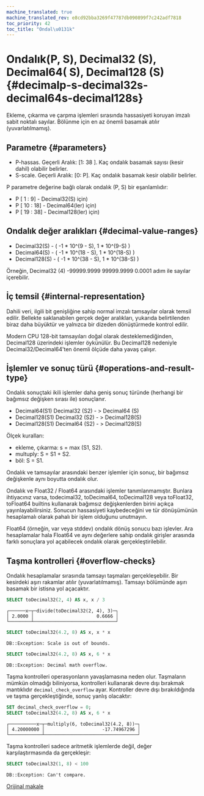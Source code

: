 ```yaml
---
machine_translated: true
machine_translated_rev: e8cd92bba3269f47787db090899f7c242adf7818
toc_priority: 42
toc_title: "Ondal\u0131k"
---
```


# Ondalık(P, S), Decimal32 (S), Decimal64( S), Decimal128 (S) {#decimalp-s-decimal32s-decimal64s-decimal128s}

Ekleme, çıkarma ve çarpma işlemleri sırasında hassasiyeti koruyan imzalı sabit noktalı sayılar. Bölünme için en az önemli basamak atılır (yuvarlatılmamış).

## Parametre {#parameters}

-   P-hassas. Geçerli Aralık: \[1: 38 \]. Kaç ondalık basamak sayısı (kesir dahil) olabilir belirler.
-   S-scale. Geçerli Aralık: \[0: P\]. Kaç ondalık basamak kesir olabilir belirler.

P parametre değerine bağlı olarak ondalık (P, S) bir eşanlamlıdır:
- P \[ 1 : 9\] - Decimal32(S) için)
- P \[ 10 : 18\] - Decimal64(ler) için)
- P \[ 19 : 38\] - Decimal128(ler) için)

## Ondalık değer aralıkları {#decimal-value-ranges}

-   Decimal32(S) - ( -1 \* 10^(9 - S), 1 \* 10^(9-S) )
-   Decimal64(S) - ( -1 \* 10^(18 - S), 1 \* 10^(18-S) )
-   Decimal128(S) - ( -1 \* 10^(38 - S), 1 \* 10^(38-S) )

Örneğin, Decimal32 (4) -99999.9999 99999.9999 0.0001 adım ile sayılar içerebilir.

## İç temsil {#internal-representation}

Dahili veri, ilgili bit genişliğine sahip normal imzalı tamsayılar olarak temsil edilir. Bellekte saklanabilen gerçek değer aralıkları, yukarıda belirtilenden biraz daha büyüktür ve yalnızca bir dizeden dönüştürmede kontrol edilir.

Modern CPU 128-bit tamsayıları doğal olarak desteklemediğinden, Decimal128 üzerindeki işlemler öykünülür. Bu Decimal128 nedeniyle Decimal32/Decimal64'ten önemli ölçüde daha yavaş çalışır.

## İşlemler ve sonuç türü {#operations-and-result-type}

Ondalık sonuçtaki ikili işlemler daha geniş sonuç türünde (herhangi bir bağımsız değişken sırası ile) sonuçlanır.

-   Decimal64(S1) <op> Decimal32 (S2) - \> Decimal64 (S)
-   Decimal128(S1) <op> Decimal32 (S2) - \> Decimal128(S)
-   Decimal128(S1) <op> Decimal64 (S2) - \> Decimal128(S)

Ölçek kuralları:

-   ekleme, çıkarma: s = max (S1, S2).
-   multuply: S = S1 + S2.
-   böl: S = S1.

Ondalık ve tamsayılar arasındaki benzer işlemler için sonuç, bir bağımsız değişkenle aynı boyutta ondalık olur.

Ondalık ve Float32 / Float64 arasındaki işlemler tanımlanmamıştır. Bunlara ihtiyacınız varsa, todecimal32, toDecimal64, toDecimal128 veya toFloat32, toFloat64 builtins kullanarak bağımsız değişkenlerden birini açıkça yayınlayabilirsiniz. Sonucun hassasiyeti kaybedeceğini ve tür dönüşümünün hesaplamalı olarak pahalı bir işlem olduğunu unutmayın.

Float64 (örneğin, var veya stddev) ondalık dönüş sonucu bazı işlevler. Ara hesaplamalar hala Float64 ve aynı değerlere sahip ondalık girişler arasında farklı sonuçlara yol açabilecek ondalık olarak gerçekleştirilebilir.

## Taşma kontrolleri {#overflow-checks}

Ondalık hesaplamalar sırasında tamsayı taşmaları gerçekleşebilir. Bir kesirdeki aşırı rakamlar atılır (yuvarlatılmamış). Tamsayı bölümünde aşırı basamak bir istisna yol açacaktır.

``` sql
SELECT toDecimal32(2, 4) AS x, x / 3
```

``` text
┌──────x─┬─divide(toDecimal32(2, 4), 3)─┐
│ 2.0000 │                       0.6666 │
└────────┴──────────────────────────────┘
```

``` sql
SELECT toDecimal32(4.2, 8) AS x, x * x
```

``` text
DB::Exception: Scale is out of bounds.
```

``` sql
SELECT toDecimal32(4.2, 8) AS x, 6 * x
```

``` text
DB::Exception: Decimal math overflow.
```

Taşma kontrolleri operasyonların yavaşlamasına neden olur. Taşmaların mümkün olmadığı biliniyorsa, kontrolleri kullanarak devre dışı bırakmak mantıklıdır `decimal_check_overflow` ayar. Kontroller devre dışı bırakıldığında ve taşma gerçekleştiğinde, sonuç yanlış olacaktır:

``` sql
SET decimal_check_overflow = 0;
SELECT toDecimal32(4.2, 8) AS x, 6 * x
```

``` text
┌──────────x─┬─multiply(6, toDecimal32(4.2, 8))─┐
│ 4.20000000 │                     -17.74967296 │
└────────────┴──────────────────────────────────┘
```

Taşma kontrolleri sadece aritmetik işlemlerde değil, değer karşılaştırmasında da gerçekleşir:

``` sql
SELECT toDecimal32(1, 8) < 100
```

``` text
DB::Exception: Can't compare.
```

[Orijinal makale](https://clickhouse.tech/docs/en/data_types/decimal/) <!--hide-->
